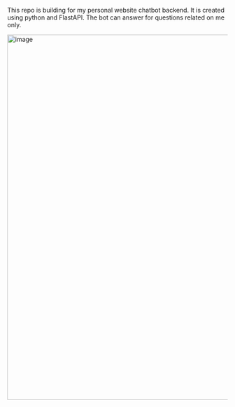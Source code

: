 This repo is building for my personal website chatbot backend. It is created using python and FlastAPI. The bot can answer for questions related on me only.

<img width="1791" height="837" alt="image" src="https://github.com/user-attachments/assets/19863a6a-e209-465b-860b-cdb8b4b8ceb2" />
